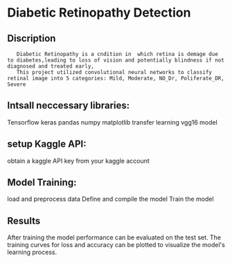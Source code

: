 # Diabetic Retinopathy Detection
## Discription
       Diabetic Retinopathy is a cndition in  which retina is demage due to diabetes,leading to loss of vision and potentially blindness if not diagnosed and treated early,
       This project utilized convolutional neural networks to classify retinal image into 5 categories: Mild, Moderate, NO_Dr, Poliferate_DR, Severe
## Intsall neccessary libraries:
  Tensorflow
  keras
  pandas
  numpy
  matplotlib
  transfer learning vgg16 model
## setup Kaggle API:
  obtain a kaggle API key from your kaggle account
## Model Training:
   load and preprocess data
   Define and compile the model
   Train the model
## Results
   After training the model performance can be evaluated on the test set. The training curves for loss and accuracy can be plotted to visualize the model's learning process.


